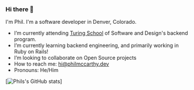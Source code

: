 ### Hi there 👋

<!--
**philmccarthy/philmccarthy** is a ✨ _special_ ✨ repository because its `README.md` (this file) appears on your GitHub profile.
-->
I'm Phil. I'm a software developer in Denver, Colorado.

- I’m currently attending [Turing School](https://turing.io/) of Software and Design's backend program.
- I’m currently learning backend engineering, and primarily working in Ruby on Rails!
- I’m looking to collaborate on Open Source projects
- How to reach me: [hi@philmccarthy.dev](mailto:hi@philmccarthy.dev)
- Pronouns: He/Him

[![Phils's GitHub stats](https://github-readme-stats.vercel.app/api?username=philmccarthy&show_icons=true&hide=stars&theme=merko)]
